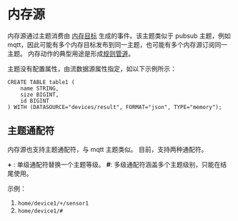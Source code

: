 # 内存源

内存源通过主题消费由 [内存目标](../../sinks/builtin/memory.md) 生成的事件。该主题类似于 pubsub 主题，例如 mqtt，因此可能有多个内存目标发布到同一主题，也可能有多个内存源订阅同一主题。 内存动作的典型用途是形成[规则管道](../../rule_pipeline.md)。

主题没有配置属性，由流数据源属性指定，如以下示例所示：

```text
CREATE TABLE table1 (
    name STRING,
    size BIGINT,
    id BIGINT
) WITH (DATASOURCE="devices/result", FORMAT="json", TYPE="memory");
```

## 主题通配符

内存源也支持主题通配符，与 mqtt 主题类似。 目前，支持两种通配符。

**+** : 单级通配符替换一个主题等级。
**#**: 多级通配符涵盖多个主题级别，只能在结尾使用。

示例：
1. `home/device1/+/sensor1`
2. `home/device1/#`